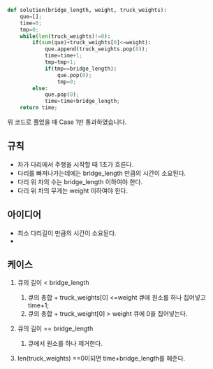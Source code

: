 ```py
def solution(bridge_length, weight, truck_weights):
    que=[];
    time=0;
    tmp=0;
    while(len(truck_weights)!=0):
        if(sum(que)+truck_weights[0]<=weight):
            que.append(truck_weights.pop(0));
            time=time+1;
            tmp=tmp+1;
            if(tmp==bridge_length):
                que.pop(0);
                tmp=0;
        else:
            que.pop(0);
            time=time+bridge_length;
    return time;
```

위 코드로 풀었을 때 Case 1만 통과하였습니다.

## 규칙

- 차가 다리에서 주행을 시작할 때 1초가 흐른다.
- 다리를 빠져나가는데에는 bridge_length 만큼의 시간이 소요된다.
- 다리 위 차의 수는 bridge_length 이하여야 한다.
- 다리 위 차의 무게는 weight 이하여야 한다.

## 아이디어

- 최소 다리길이 만큼의 시간이 소요된다.
-

## 케이스

1. 큐의 길이 < bridge_length
   1. 큐의 총합 + truck_weights[0] <=weight
      큐에 원소를 하나 집어넣고 time+1;
   2. 큐의 총합 + truck_weight[0] > weight
      큐에 0을 집어넣는다.
      <!-- 1-2의 경우 원소가 큐에서 나올 떄 까지 큐에 새로운 원소의 유입이 없다. -->
2. 큐의 길이 == bridge_length

   1. 큐에서 원소를 하나 제거한다.

3. len(truck_weights) ==0이되면 time+bridge_length를 해준다.
